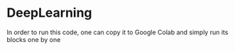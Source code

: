 # DeepLearning
In order to run this code, one can copy it to Google Colab and simply run its blocks one by one
